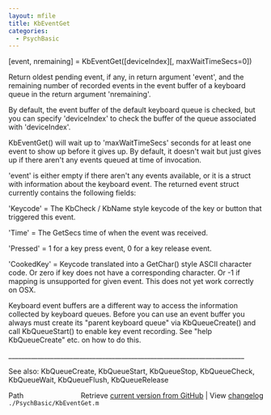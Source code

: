 ```yaml
---
layout: mfile
title: KbEventGet
categories:
  - PsychBasic
---
```


\[event, nremaining\] = KbEventGet\(\[deviceIndex\]\[, maxWaitTimeSecs=0\]\)

Return oldest pending event, if any, in return argument 'event', and the
remaining number of recorded events in the event buffer of a keyboard
queue in the return argument 'nremaining'.

By default, the event buffer of the default keyboard queue is checked,
but you can specify 'deviceIndex' to check the buffer of the queue
associated with 'deviceIndex'.

KbEventGet\(\) will wait up to 'maxWaitTimeSecs' seconds for at least one
event to show up before it gives up. By default, it doesn't wait but just
gives up if there aren't any events queued at time of invocation.

'event' is either empty if there aren't any events available, or it is a
struct with information about the keyboard event. The returned event
struct currently contains the following fields:

'Keycode' = The KbCheck / KbName style keycode of the key or button that
            triggered this event.

'Time' = The GetSecs time of when the event was received.

'Pressed' = 1 for a key press event, 0 for a key release event.

'CookedKey' = Keycode translated into a GetChar\(\) style ASCII character code.
Or zero if key does not have a corresponding character. Or \-1 if mapping
is unsupported for given event. This does not yet work correctly on OSX.

Keyboard event buffers are a different way to access the information
collected by keyboard queues. Before you can use an event buffer you
always must create its "parent keyboard queue" via KbQueueCreate\(\) and
call KbQueueStart\(\) to enable key event recording. See "help
KbQueueCreate" etc. on how to do this.

\_\_\_\_\_\_\_\_\_\_\_\_\_\_\_\_\_\_\_\_\_\_\_\_\_\_\_\_\_\_\_\_\_\_\_\_\_\_\_\_\_\_\_\_\_\_\_\_\_\_\_\_\_\_\_\_\_\_\_\_\_\_\_\_\_\_\_\_\_\_\_\_\_

See also: KbQueueCreate, KbQueueStart, KbQueueStop, KbQueueCheck,
           KbQueueWait, KbQueueFlush, KbQueueRelease


<div class="code_header" style="text-align:right;">
  <span style="float:left;">Path&nbsp;&nbsp;</span> <span class="counter">Retrieve <a href=
  "https://raw.github.com/Psychtoolbox-3/Psychtoolbox-3/beta/./PsychBasic/KbEventGet.m">current version from GitHub</a> | View <a href=
  "https://github.com/Psychtoolbox-3/Psychtoolbox-3/commits/beta/./PsychBasic/KbEventGet.m">changelog</a></span>
</div>
<div class="code">
  <code>./PsychBasic/KbEventGet.m</code>
</div>
